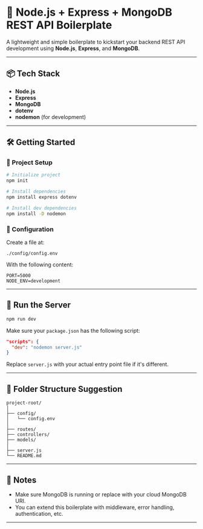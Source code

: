 
# 🚀 Node.js + Express + MongoDB REST API Boilerplate

A lightweight and simple boilerplate to kickstart your backend REST API development using **Node.js**, **Express**, and **MongoDB**.

---

## 📦 Tech Stack

- **Node.js**
- **Express**
- **MongoDB**
- **dotenv**
- **nodemon** (for development)

---

## 🛠️ Getting Started

### 📁 Project Setup

```bash
# Initialize project
npm init

# Install dependencies
npm install express dotenv

# Install dev dependencies
npm install -D nodemon
```

### 📄 Configuration

Create a file at:

```
./config/config.env
```

With the following content:

```env
PORT=5000
NODE_ENV=development
```

---

## 🚀 Run the Server

```bash
npm run dev
```

Make sure your `package.json` has the following script:

```json
"scripts": {
  "dev": "nodemon server.js"
}
```

Replace `server.js` with your actual entry point file if it's different.

---

## 📁 Folder Structure Suggestion

```
project-root/
│
├── config/
│   └── config.env
│
├── routes/
├── controllers/
├── models/
│
├── server.js
└── README.md
```

---

## 📌 Notes

- Make sure MongoDB is running or replace with your cloud MongoDB URI.
- You can extend this boilerplate with middleware, error handling, authentication, etc.

---